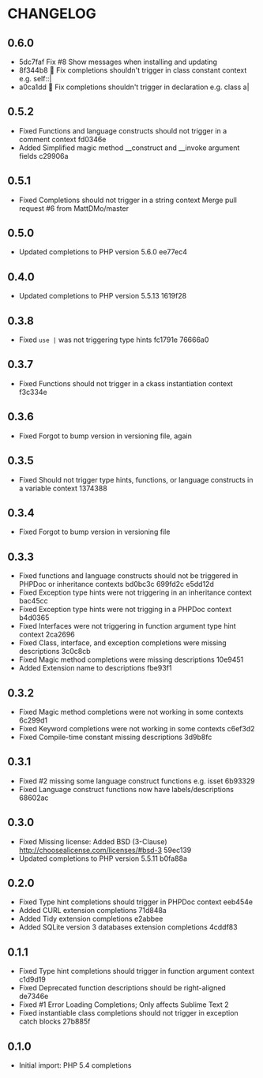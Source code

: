 CHANGELOG
=========

0.6.0
-----

- 5dc7faf Fix #8 Show messages when installing and updating
- 8f344b8 :bug: Fix completions shouldn't trigger in class constant context e.g. self::|
- a0ca1dd :bug: Fix completions shouldn't trigger in declaration e.g. class a|

0.5.2
-----

- Fixed Functions and language constructs should not trigger in a comment context fd0346e
- Added Simplified magic method __construct and __invoke argument fields c29906a

0.5.1
-----

- Fixed Completions should not trigger in a string context Merge pull request #6 from MattDMo/master

0.5.0
-----

- Updated completions to PHP version 5.6.0 ee77ec4

0.4.0
-----

- Updated completions to PHP version 5.5.13 1619f28

0.3.8
-----

- Fixed `use |` was not triggering type hints fc1791e 76666a0

0.3.7
-----

- Fixed Functions should not trigger in a ckass instantiation context f3c334e

0.3.6
-----

- Fixed Forgot to bump version in versioning file, again

0.3.5
-----

- Fixed Should not trigger type hints, functions, or language constructs in a variable context 1374388

0.3.4
-----

- Fixed Forgot to bump version in versioning file

0.3.3
-----

- Fixed functions and language constructs should not be triggered in PHPDoc or inheritance contexts bd0bc3c 699fd2c e5dd12d
- Fixed Exception type hints were not triggering in an inheritance context bac45cc
- Fixed Exception type hints were not trigging in a PHPDoc context b4d0365
- Fixed Interfaces were not triggering in function argument type hint context 2ca2696
- Fixed Class, interface, and exception completions were missing descriptions 3c0c8cb
- Fixed Magic method completions were missing descriptions 10e9451
- Added Extension name to descriptions fbe93f1

0.3.2
-----

- Fixed Magic method completions were not working in some contexts 6c299d1
- Fixed Keyword completions were not working in some contexts c6ef3d2
- Fixed Compile-time constant missing descriptions 3d9b8fc

0.3.1
-----

- Fixed #2 missing some language construct functions e.g. isset 6b93329
- Fixed Language construct functions now have labels/descriptions 68602ac

0.3.0
-----

- Fixed Missing license: Added BSD (3-Clause) http://choosealicense.com/licenses/#bsd-3 59ec139
- Updated completions to PHP version 5.5.11 b0fa88a

0.2.0
-----

- Fixed Type hint completions should trigger in PHPDoc context eeb454e
- Added CURL extension completions 71d848a
- Added Tidy extension completions e2abbee
- Added SQLite version 3 databases extension completions 4cddf83

0.1.1
-----

- Fixed Type hint completions should trigger in function argument context c1d9d19
- Fixed Deprecated function descriptions should be right-aligned de7346e
- Fixed #1 Error Loading Completions; Only affects Sublime Text 2
- Fixed instantiable class completions should not trigger in exception catch blocks 27b885f

0.1.0
-----

- Initial import: PHP 5.4 completions
